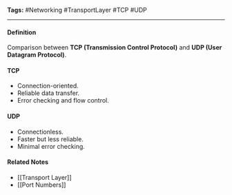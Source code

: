 **Tags:** #Networking #TransportLayer #TCP #UDP

---

#### **Definition**

Comparison between **TCP (Transmission Control Protocol)** and **UDP (User Datagram Protocol)**.

#### **TCP**

- Connection-oriented.
- Reliable data transfer.
- Error checking and flow control.

#### **UDP**

- Connectionless.
- Faster but less reliable.
- Minimal error checking.

#### **Related Notes**

- [[Transport Layer]]
- [[Port Numbers]]